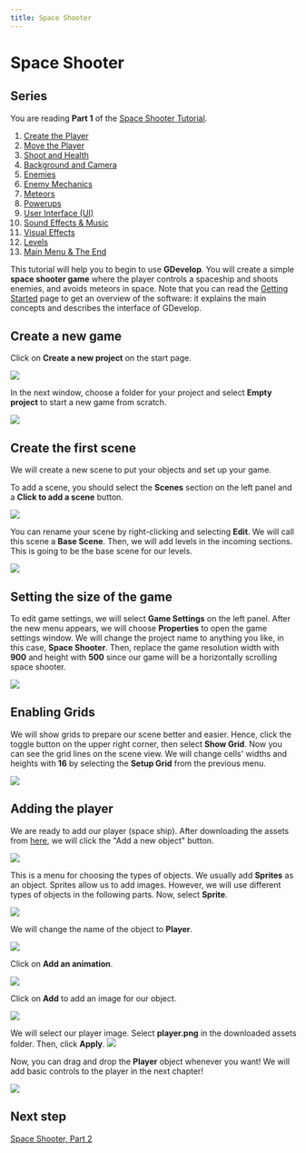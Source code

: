 ```yaml
---
title: Space Shooter
---
```

# Space Shooter

## Series

You are reading **Part 1** of the [Space Shooter Tutorial](/gdevelop5/tutorials/space-shooter).

1. [Create the Player](/gdevelop5/tutorials/space-shooter)
2. [Move the Player](/gdevelop5/tutorials/space-shooter/2-move-player)
3. [Shoot and Health](/gdevelop5/tutorials/space-shooter/3-shoot-and-health)
4. [Background and Camera](/gdevelop5/tutorials/space-shooter/4-background-and-camera)
5. [Enemies](/gdevelop5/tutorials/space-shooter/5-enemies)
6. [Enemy Mechanics](/gdevelop5/tutorials/space-shooter/6-enemy-mechanics)
7. [Meteors](/gdevelop5/tutorials/space-shooter/7-meteors)
8. [Powerups](/gdevelop5/tutorials/space-shooter/8-powerups)
9. [User Interface (UI)](/gdevelop5/tutorials/space-shooter/9-ui)
10. [Sound Effects & Music](/gdevelop5/tutorials/space-shooter/10-sound-effects-music)
11. [Visual Effects](/gdevelop5/tutorials/space-shooter/11-visual-effects)
12. [Levels](/gdevelop5/tutorials/space-shooter/12-levels)
13. [Main Menu & The End](/gdevelop5/tutorials/space-shooter/13-main-menu)

This tutorial will help you to begin to use **GDevelop**. You will create a simple **space shooter game** where the player controls a spaceship and shoots enemies, and avoids meteors in space. Note that you can read the [Getting Started](/gdevelop5/getting_started) page to get an overview of the software: it explains the main concepts and describes the interface of GDevelop.

## Create a new game

Click on **Create a new project** on the start page.

![](/gdevelop5/tutorials/space-shooter-create-project.png)

In the next window, choose a folder for your project and select **Empty project** to start a new game from scratch.

![](/gdevelop5/tutorials/space-shooter-empty-project.png)

## Create the first scene

We will create a new scene to put your objects and set up your game.

To add a scene, you should select the **Scenes** section on the left panel and a **Click to add a scene** button.

![](/gdevelop5/tutorials/space-shooter-create-scene.png)

You can rename your scene by right-clicking and selecting **Edit**. We will call this scene a  **Base Scene**. Then, we will add levels in the incoming sections. This is going to be the base scene for our levels.

![](/gdevelop5/tutorials/space-shooter-rename-scene.png)

## Setting the size of the game

To edit game settings, we will select **Game Settings** on the left panel. After the new menu appears, we will choose **Properties** to open the game settings window. We will change the project name to anything you like, in this case, **Space Shooter**. Then, replace the game resolution width with **900** and height with **500** since our game will be a horizontally scrolling space shooter.

![](/gdevelop5/tutorials/space-shooter-game-settings.gif)

## Enabling Grids

We will show grids to prepare our scene better and easier. Hence, click the toggle button on the upper right corner, then select **Show Grid**. Now you can see the grid lines on the scene view. We will change cells' widths and heights with **16** by selecting the **Setup Grid** from the previous menu.

![](/gdevelop5/tutorials/space-shooter-grid.gif)

## Adding the player

We are ready to add our player (space ship). After downloading the assets from [here](/gdevelop5/tutorials/space-shooter-assets.zip), we will click the "Add a new object" button.

![](/gdevelop5/tutorials/space-shooter-add-player-1.png)

This is a menu for choosing the types of objects. We usually add **Sprites** as an object. Sprites allow us to add images. However, we will use different types of objects in the following parts. Now, select **Sprite**.

![](/gdevelop5/tutorials/space-shooter-add-player-2.png)

We will change the name of the object to **Player**.

![](/gdevelop5/tutorials/space-shooter-add-player-3.png)

Click on **Add an animation**.

![](/gdevelop5/tutorials/space-shooter-add-player-4.png)

Click on **Add** to add an image for our object.

![](/gdevelop5/tutorials/space-shooter-add-player-5.png)

We will select our player image. Select **player.png** in the downloaded assets folder. Then, click **Apply**.
![](/gdevelop5/tutorials/space-shooter-add-player-6.png)

Now, you can drag and drop the **Player** object whenever you want! We will add basic controls to the player in the next chapter!

![](/gdevelop5/tutorials/space-shooter-add-player.gif)

## Next step

[Space Shooter, Part 2](/gdevelop5/tutorials/space-shooter/2-move-player)
